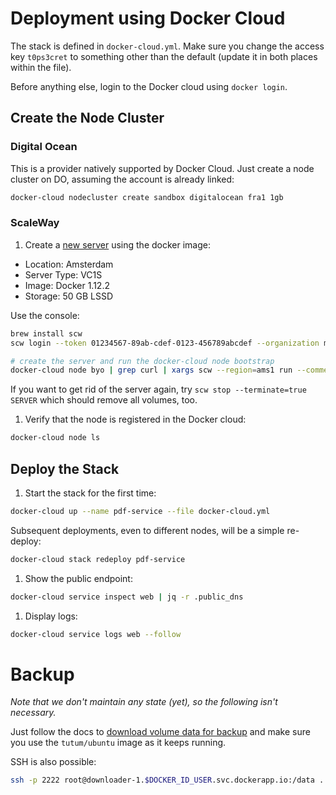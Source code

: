 # Deployment using Docker Cloud

The stack is defined in `docker-cloud.yml`. Make sure you change the access key `t0ps3cret` to something other than the default (update it in both places within the file).

Before anything else, login to the Docker cloud using `docker login`.

## Create the Node Cluster

### Digital Ocean

This is a provider natively supported by Docker Cloud. Just create a node cluster on DO, assuming the account is already linked:

```bash
docker-cloud nodecluster create sandbox digitalocean fra1 1gb
```

### ScaleWay

1. Create a [new server](https://cloud.scaleway.com/#/zones/ams1/servers/new) using the docker image:

  - Location: Amsterdam
  - Server Type: VC1S
  - Image: Docker 1.12.2
  - Storage: 50 GB LSSD

  Use the console:

  ```bash
  brew install scw
  scw login --token 01234567-89ab-cdef-0123-456789abcdef --organization me --skip-ssh-key # not the real token

  # create the server and run the docker-cloud node bootstrap
  docker-cloud node byo | grep curl | xargs scw --region=ams1 run --commercial-type=VC1L --ipv6=true docker
  ```

  If you want to get rid of the server again, try `scw stop --terminate=true SERVER` which should remove all volumes, too.

1. Verify that the node is registered in the Docker cloud:

  ```bash
  docker-cloud node ls
  ```

## Deploy the Stack

1. Start the stack for the first time:

  ```bash
  docker-cloud up --name pdf-service --file docker-cloud.yml
  ```

  Subsequent deployments, even to different nodes, will be a simple re-deploy:

  ```bash
  docker-cloud stack redeploy pdf-service
  ```

1. Show the public endpoint:

  ```bash
  docker-cloud service inspect web | jq -r .public_dns
  ```

1. Display logs:

  ```bash
  docker-cloud service logs web --follow
  ```

# Backup

_Note that we don't maintain any state (yet), so the following isn't necessary._

Just follow the docs to [download volume data for backup](https://docs.docker.com/docker-cloud/getting-started/deploy-app/12_data_management_with_volumes/#download-volume-data-for-backup) and make sure you use the `tutum/ubuntu` image as it keeps running.

SSH is also possible:

```bash
ssh -p 2222 root@downloader-1.$DOCKER_ID_USER.svc.dockerapp.io:/data .
```
